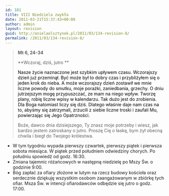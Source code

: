 ```yaml
---
id: 181
title: VIII Niedziela zwykła
date: 2011-03-21T15:37:43+00:00
author: admin
layout: revision
guid: http://anielaolsztynek.pl/2011/03/134-revision-8/
permalink: /2011/03/134-revision-8/
---
```

> **Mt 6, 24-34**
> 
> **Wczoraj, dziś, jutro ** 
> 
> <span style="color: #000000;">Nasze życie naznaczone jest szybkim upływem czasu. Wczorajszy dzień już przeminął. Być może był to dobry czas i przybliżyłem się o jeden krok do nieba. A może wczorajszy dzień zostawił we mnie liczne powody do smutku, moje porażki, zaniedbania, grzechy. O dniu jutrzejszym mogę przypuszczać, ze mam na niego wpływ. Tworzę plany, robię liczne wpisy w kalendarzu. Tak dużo jest do zrobienia. Dla Boga natomiast liczy się dziś. Dlatego właśnie daje nam czas na to, abyśmy się zatrzymali, zrzucili z siebie liczne troski i zaufali Mu, powierzając się Jego Opatrzności.</span>
> 
> Boże, dawco dnia dzisiejszego, Ty znasz moje potrzeby i wiesz, jak bardzo jestem zatroskany o jutro. Proszę Cię o łaskę, bym żył obecną chwila i biegł do Twojego królestwa.

  * W tym tygodniu wypada pierwszy czwartek, pierwszy piątek i pierwsza sobota miesiąca. W piątek przed południem odwiedziny chorych. Po południu spowiedź od godz. 16:30.
  * Zmiana tajemnic różańcowych w następną niedzielę po Mszy Św. o godzinie 9:00.
  * Bóg zapłać za ofiary złożone w lutym na rzecz budowy kościoła oraz serdecznie dziękuję wszystkim osobom zaangażowanym w zbiórkę tych ofiar. Msza Św. w intencji ofiarodawców odbędzie się jutro o godz. 17:00.